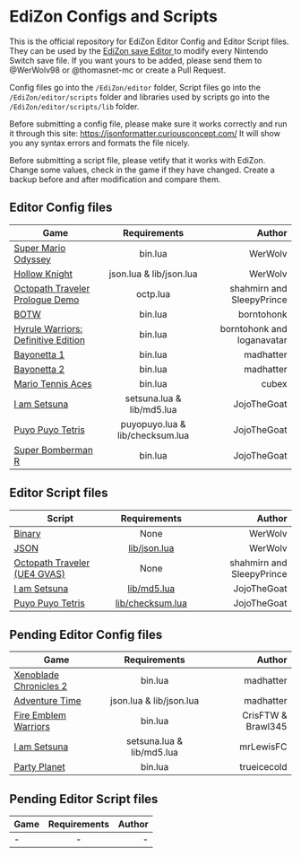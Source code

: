 # EdiZon Configs and Scripts

This is the official repository for EdiZon Editor Config and Editor Script files. They can be used by the [EdiZon save Editor
](https://github.com/thomasnet-mc/EdiZon) to modify every Nintendo Switch save file.
If you want yours to be added, please send them to @WerWolv98 or @thomasnet-mc or create a Pull Request.

Config files go into the `/EdiZon/editor` folder, Script files go into the `/EdiZon/editor/scripts` folder and libraries used by scripts go into the `/EdiZon/editor/scripts/lib` folder.

Before submitting a config file, please make sure it works correctly and run it through this site: https://jsonformatter.curiousconcept.com/ It will show you any syntax errors and formats the file nicely.

Before submitting a script file, please vetify that it works with EdiZon. Change some values, check in the game if they have changed. Create a backup before and after modification and compare them.

## Editor Config files

| Game                            | Requirements            | Author    |
| ------------------------------- |:-----------------------:| ---------:|
| [Super Mario Odyssey](https://github.com/WerWolv98/EdiZon_ConfigsAndScripts/blob/master/Configs/0100000000010000.json)             | bin.lua                 | WerWolv  |
| [Hollow Knight](https://github.com/WerWolv98/EdiZon_ConfigsAndScripts/blob/master/Configs/0100633007D48000.json)                   | json.lua & lib/json.lua | WerWolv  |
| [Octopath Traveler Prologue Demo](https://github.com/WerWolv98/EdiZon_ConfigsAndScripts/blob/master/Configs/010096000B3EA000.json) | octp.lua                | shahmirn and SleepyPrince |
| [BOTW](https://github.com/WerWolv98/EdiZon_ConfigsAndScripts/blob/master/Configs/01007EF00011E000.json)    | bin.lua | borntohonk |
| [Hyrule Warriors: Definitive Edition](https://github.com/WerWolv98/EdiZon_ConfigsAndScripts/blob/master/Configs/0100AE00096EA000.json) | bin.lua | borntohonk and loganavatar |
| [Bayonetta 1](https://github.com/WerWolv98/EdiZon_ConfigsAndScripts/blob/master/Configs/010076F0049A2000.json) | bin.lua | madhatter |
| [Bayonetta 2](https://github.com/WerWolv98/EdiZon_ConfigsAndScripts/blob/master/Configs/01007960049A0000.json) | bin.lua | madhatter |
| [Mario Tennis Aces](https://github.com/WerWolv98/EdiZon_ConfigsAndScripts/blob/master/Configs/0100BDE00862A000.json) | bin.lua | cubex |
| [I am Setsuna](https://github.com/WerWolv98/EdiZon_ConfigsAndScripts/blob/master/Configs/0100849000BDA000.json) | setsuna.lua & lib/md5.lua | JojoTheGoat |
| [Puyo Puyo Tetris](https://github.com/WerWolv98/EdiZon_ConfigsAndScripts/blob/master/Configs/010053D0001BE000.json) | puyopuyo.lua & lib/checksum.lua | JojoTheGoat |
| [Super Bomberman R](https://github.com/WerWolv98/EdiZon_ConfigsAndScripts/blob/master/Configs/01007AD00013E000.json) | bin.lua | JojoTheGoat |


## Editor Script files
| Script                            | Requirements            | Author    |
| --------------------------------- |:-----------------------:| ---------:|
| [Binary](https://github.com/WerWolv98/EdiZon_ConfigsAndScripts/blob/master/Scripts/bin.lua) | None                 | WerWolv  |
| [JSON](https://github.com/WerWolv98/EdiZon_ConfigsAndScripts/blob/master/Scripts/json.lua) | [lib/json.lua](https://github.com/WerWolv98/EdiZon_ConfigsAndScripts/blob/master/Scripts/lib/json.lua) | WerWolv  |
| [Octopath Traveler (UE4 GVAS)](https://github.com/WerWolv98/EdiZon_ConfigsAndScripts/blob/master/Scripts/octp.lua) | None | shahmirn and SleepyPrince |
| [I am Setsuna](https://github.com/WerWolv98/EdiZon_ConfigsAndScripts/blob/master/Scripts/setsuna.lua) | [lib/md5.lua](https://github.com/WerWolv98/EdiZon_ConfigsAndScripts/blob/master/Scripts/lib/md5.lua) | JojoTheGoat |
| [Puyo Puyo Tetris](https://github.com/WerWolv98/EdiZon_ConfigsAndScripts/blob/master/Scripts/puyopuyo.lua) | [lib/checksum.lua](https://github.com/WerWolv98/EdiZon_ConfigsAndScripts/blob/master/Scripts/lib/checksum.lua) | JojoTheGoat |


## Pending Editor Config files
| Game                            | Requirements            | Author    |
| ------------------------------- |:-----------------------:| ---------:|
| [Xenoblade Chronicles 2](https://github.com/WerWolv98/EdiZon_ConfigsAndScripts/blob/master/Pending/Configs/0100E95004038000.json)             | bin.lua                 | madhatter  |
| [Adventure Time](https://github.com/WerWolv98/EdiZon_ConfigsAndScripts/blob/master/Pending/Configs/0100C4E004406000.json)             | json.lua & lib/json.lua         | madhatter  |
| [Fire Emblem Warriors](https://github.com/WerWolv98/EdiZon_ConfigsAndScripts/blob/master/Pending/Configs/0100F15003E64000.json)             | bin.lua         | CrisFTW & Brawl345  |
| [I am Setsuna](https://github.com/WerWolv98/EdiZon_ConfigsAndScripts/blob/master/Pending/Configs/0100849000BDA000.json) | setsuna.lua & lib/md5.lua | mrLewisFC |
| [Party Planet](https://github.com/WerWolv98/EdiZon_ConfigsAndScripts/blob/master/Pending/Configs/0x01004F10066B0000.json)             | bin.lua         | trueicecold  |

## Pending Editor Script files

| Game                            | Requirements            | Author    |
| ------------------------------- |:-----------------------:| ---------:|
| - | - | - |
